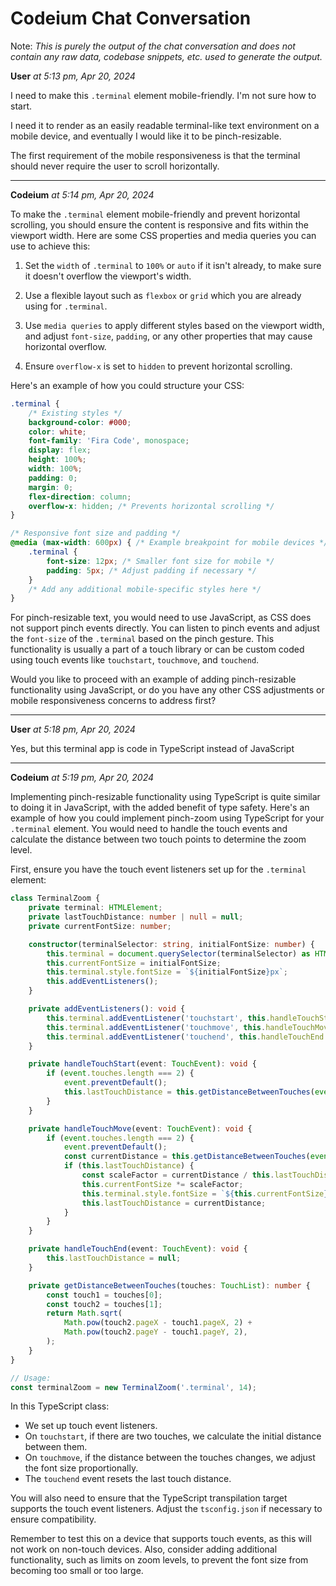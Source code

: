 
# Codeium Chat Conversation

Note: _This is purely the output of the chat conversation and does not contain any raw data, codebase snippets, etc. used to generate the output._

**User** _at 5:13 pm, Apr 20, 2024_

I need to make this `.terminal` element mobile-friendly. I'm not sure how to start. 

I need it to render as an easily readable terminal-like text environment on a mobile device, and eventually I would like it to be pinch-resizable.

The first requirement of the mobile responsiveness is that the terminal should never require the user to scroll horizontally.

---

**Codeium** _at 5:14 pm, Apr 20, 2024_

To make the `.terminal` element mobile-friendly and prevent horizontal scrolling, you should ensure the content is responsive and fits within the viewport width. Here are some CSS properties and media queries you can use to achieve this:

1. Set the `width` of `.terminal` to `100%` or `auto` if it isn't already, to make sure it doesn't overflow the viewport's width.

2. Use a flexible layout such as `flexbox` or `grid` which you are already using for `.terminal`.

3. Use `media queries` to apply different styles based on the viewport width, and adjust `font-size`, `padding`, or any other properties that may cause horizontal overflow.

4. Ensure `overflow-x` is set to `hidden` to prevent horizontal scrolling.

Here's an example of how you could structure your CSS:

```css
.terminal {
    /* Existing styles */
    background-color: #000;
    color: white;
    font-family: 'Fira Code', monospace;
    display: flex;
    height: 100%;
    width: 100%;
    padding: 0;
    margin: 0;
    flex-direction: column;
    overflow-x: hidden; /* Prevents horizontal scrolling */
}

/* Responsive font size and padding */
@media (max-width: 600px) { /* Example breakpoint for mobile devices */
    .terminal {
        font-size: 12px; /* Smaller font size for mobile */
        padding: 5px; /* Adjust padding if necessary */
    }
    /* Add any additional mobile-specific styles here */
}
```

For pinch-resizable text, you would need to use JavaScript, as CSS does not support pinch events directly. You can listen to pinch events and adjust the `font-size` of the `.terminal` based on the pinch gesture. This functionality is usually a part of a touch library or can be custom coded using touch events like `touchstart`, `touchmove`, and `touchend`.

Would you like to proceed with an example of adding pinch-resizable functionality using JavaScript, or do you have any other CSS adjustments or mobile responsiveness concerns to address first?

---

**User** _at 5:18 pm, Apr 20, 2024_

Yes, but this terminal app is code in TypeScript instead of JavaScript

---

**Codeium** _at 5:19 pm, Apr 20, 2024_

Implementing pinch-resizable functionality using TypeScript is quite similar to doing it in JavaScript, with the added benefit of type safety. Here's an example of how you could implement pinch-zoom using TypeScript for your `.terminal` element. You would need to handle the touch events and calculate the distance between two touch points to determine the zoom level.

First, ensure you have the touch event listeners set up for the `.terminal` element:

```typescript
class TerminalZoom {
    private terminal: HTMLElement;
    private lastTouchDistance: number | null = null;
    private currentFontSize: number;

    constructor(terminalSelector: string, initialFontSize: number) {
        this.terminal = document.querySelector(terminalSelector) as HTMLElement;
        this.currentFontSize = initialFontSize;
        this.terminal.style.fontSize = `${initialFontSize}px`;
        this.addEventListeners();
    }

    private addEventListeners(): void {
        this.terminal.addEventListener('touchstart', this.handleTouchStart.bind(this), { passive: false });
        this.terminal.addEventListener('touchmove', this.handleTouchMove.bind(this), { passive: false });
        this.terminal.addEventListener('touchend', this.handleTouchEnd.bind(this));
    }

    private handleTouchStart(event: TouchEvent): void {
        if (event.touches.length === 2) {
            event.preventDefault();
            this.lastTouchDistance = this.getDistanceBetweenTouches(event.touches);
        }
    }

    private handleTouchMove(event: TouchEvent): void {
        if (event.touches.length === 2) {
            event.preventDefault();
            const currentDistance = this.getDistanceBetweenTouches(event.touches);
            if (this.lastTouchDistance) {
                const scaleFactor = currentDistance / this.lastTouchDistance;
                this.currentFontSize *= scaleFactor;
                this.terminal.style.fontSize = `${this.currentFontSize}px`;
                this.lastTouchDistance = currentDistance;
            }
        }
    }

    private handleTouchEnd(event: TouchEvent): void {
        this.lastTouchDistance = null;
    }

    private getDistanceBetweenTouches(touches: TouchList): number {
        const touch1 = touches[0];
        const touch2 = touches[1];
        return Math.sqrt(
            Math.pow(touch2.pageX - touch1.pageX, 2) +
            Math.pow(touch2.pageY - touch1.pageY, 2),
        );
    }
}

// Usage:
const terminalZoom = new TerminalZoom('.terminal', 14);
```

In this TypeScript class:

- We set up touch event listeners.
- On `touchstart`, if there are two touches, we calculate the initial distance between them.
- On `touchmove`, if the distance between the touches changes, we adjust the font size proportionally.
- The `touchend` event resets the last touch distance.

You will also need to ensure that the TypeScript transpilation target supports the touch event listeners. Adjust the `tsconfig.json` if necessary to ensure compatibility.

Remember to test this on a device that supports touch events, as this will not work on non-touch devices. Also, consider adding additional functionality, such as limits on zoom levels, to prevent the font size from becoming too small or too large.